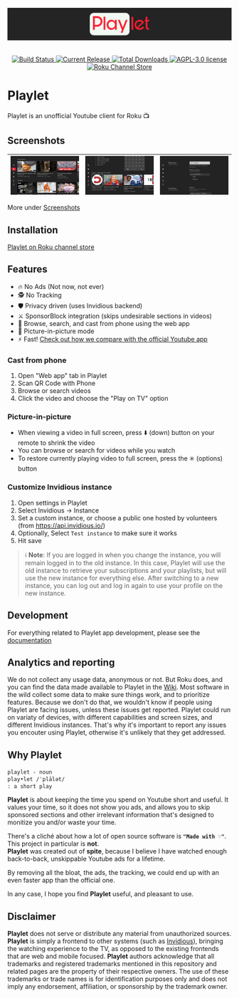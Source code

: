 <!-- markdownlint-disable MD033 MD041 -->
<p align="center">
  <img src="docs/banner.png" style="display:block;text-align:center" alt="Playlet Logo" width="800"/>
  <br/><br/>
  <a href="https://github.com/iBicha/playlet/actions/workflows/release.yml?query=branch%3Amain">
    <img alt="Build Status" src="https://img.shields.io/github/actions/workflow/status/iBicha/playlet/release.yml.svg?branch=main"/>
  </a>
  <a href="https://github.com/iBicha/playlet/releases">
    <img alt="Current Release" src="https://img.shields.io/github/release/iBicha/playlet.svg"/>
    <img alt="Total Downloads" src="https://img.shields.io/github/downloads/iBicha/playlet/latest/playlet-lib.zip.svg"/>
  </a>
  <a href="/LICENSE">
    <img alt="AGPL-3.0 license" src="https://img.shields.io/github/license/iBicha/playlet.svg"/>
  </a>
  <a href="https://channelstore.roku.com/en-ca/details/840aec36f51bfe6d96cf6db9055a372a/playlet">
    <img alt="Roku Channel Store" src="https://img.shields.io/badge/Roku%20Store-Install-blueviolet?logo=roku&logoColor=blueviolet&labelColor=white"/>
  </a>
</p>

# Playlet

Playlet is an unofficial Youtube client for Roku 📺

## Screenshots

  <a href="./docs/screenshots/README.md">

| ![Home](docs/screenshots/home.jpg) | ![Search](docs/screenshots/search.jpg) | ![Settings](docs/screenshots/settings.jpg) |
| ---------------------------------- | -------------------------------------- | ------------------------------------------ |

  </a>

More under [Screenshots](./docs/screenshots/README.md)

## Installation

[Playlet on Roku channel store](https://channelstore.roku.com/en-ca/details/840aec36f51bfe6d96cf6db9055a372a/playlet)

## Features

- 🔥 No Ads (Not now, not ever)
- 🕵️ No Tracking
- 🛡️ Privacy driven (uses Invidious backend)
- ⚔️ SponsorBlock integration (skips undesirable sections in videos)
- 📱 Browse, search, and cast from phone using the web app
- 🔮 Picture-in-picture mode
- ⚡ Fast! [Check out how we compare with the official Youtube app](https://youtu.be/qmSvA-QQW20)

### Cast from phone

1. Open "Web app" tab in Playlet
1. Scan QR Code with Phone
1. Browse or search videos
1. Click the video and choose the "Play on TV" option

### Picture-in-picture

- When viewing a video in full screen, press ⬇️ (down) button on your remote to shrink the video
- You can browse or search for videos while you watch
- To restore currently playing video to full screen, press the ✳️ (options) button

### Customize Invidious instance

1. Open settings in Playlet
1. Select Invidious -> Instance
1. Set a custom instance, or choose a public one hosted by volunteers (from https://api.invidious.io/)
1. Optionally, Select `Test instance` to make sure it works
1. Hit save

> ℹ️ **Note**: If you are logged in when you change the instance, you will remain logged in to the old instance. In this case, Playlet will use the old instance to retrieve your subscriptions and your playlists, but will use the new instance for everything else. After switching to a new instance, you can log out and log in again to use your profile on the new instance.

## Development

For everything related to Playlet app development, please see the [documentation](./docs/README.md)

## Analytics and reporting

We do not collect any usage data, anonymous or not. But Roku does, and you can find the data made available to Playlet in the [Wiki](https://github.com/iBicha/playlet/wiki).
Most software in the wild collect some data to make sure things work, and to prioritize features. 
Because we don't do that, we wouldn't know if people using Playlet are facing issues, unless these issues get reported.
Playlet could run on variaty of devices, with different capabilities and screen sizes, and different Invidious instances.
That's why it's important to report any issues you encouter using Playlet, otherwise it's unlikely that they get addressed.

## Why Playlet

```none
playlet - noun
play•let /ˈplālət/
: a short play
```

**Playlet** is about keeping the time you spend on Youtube short and useful. It values your time, so it does not show you ads, and allows you to skip sponsored sections and other irrelevant information that's designed to monitize you and/or waste your time.

There's a cliché about how a lot of open source software is **`"Made with ♡"`**. This project in particular is **not**.<br/>
**Playlet** was created out of **spite**, because I believe I have watched enough back-to-back, unskippable Youtube ads for a lifetime.

By removing all the bloat, the ads, the tracking, we could end up with an even faster app than the official one.

In any case, I hope you find **Playlet** useful, and pleasant to use.

## Disclaimer

**Playlet** does not serve or distribute any material from unauthorized sources.<br/>
**Playlet** is simply a frontend to other systems (such as [Invidious](https://github.com/iv-org/invidious)), bringing the watching experience to the TV, as opposed to the existing frontends that are web and mobile focused.
**Playlet** authors acknowledge that all trademarks and registered trademarks mentioned in this repository and related pages are the property of their respective owners. The use of these trademarks or trade names is for identification purposes only and does not imply any endorsement, affiliation, or sponsorship by the trademark owner.

<!-- markdownlint-configure-file {"MD024": { "siblings_only": true } } -->
